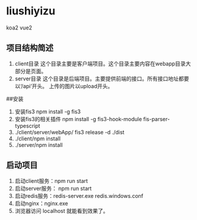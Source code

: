 # liushiyizu
koa2 vue2

##  项目结构简述
  1. client目录
    这个目录主要是客户端项目。这个目录主要内容在webapp目录大部分是页面。
  2. server目录
    这个目录是后端项目。主要提供前端的接口。所有接口地址都要以‘/api’开头。
    上传的图片以upload开头。

##安装
1. 安装fis3 npm install -g fis3
2. 安装fis3的相关插件 npm install -g fis3-hook-module fis-parser-typescript
3. ./client/server/webApp/ fis3 release -d ./dist
4. ./client/npm install
5. ./server/npm install

##  启动项目
1. 启动client服务：npm run start
2. 启动server服务： npm run start
3. 启动redis服务：redis-server.exe redis.windows.conf
4. 启动nginx：nginx.exe
5. 浏览器访问 localhost 就能看到效果了。
